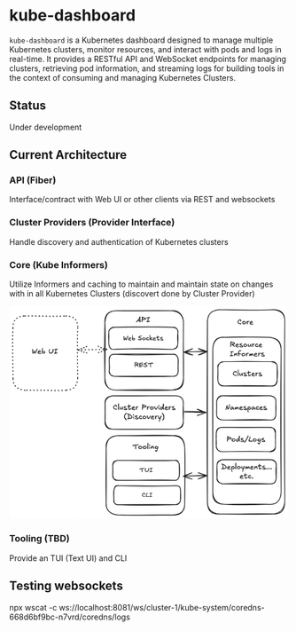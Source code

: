 # kube-dashboard

`kube-dashboard` is a Kubernetes dashboard designed to manage multiple Kubernetes clusters, monitor resources, and interact with pods and logs in real-time. It provides a RESTful API and WebSocket endpoints for managing clusters, retrieving pod information, and streaming logs for building tools in the context of consuming and managing Kubernetes Clusters.

## Status

Under development

## Current Architecture

### API (Fiber)

Interface/contract with Web UI or other clients via REST and websockets

### Cluster Providers (Provider Interface)

Handle discovery and authentication of Kubernetes clusters

### Core (Kube Informers)

Utilize Informers and caching to maintain and maintain state on changes with in all Kubernetes Clusters (discovert done by Cluster Provider)

![architecture](./architecture.png)

### Tooling (TBD)

Provide an TUI (Text UI) and CLI

## Testing websockets

npx wscat  -c ws://localhost:8081/ws/cluster-1/kube-system/coredns-668d6bf9bc-n7vrd/coredns/logs